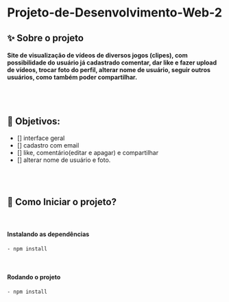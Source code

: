 # Projeto-de-Desenvolvimento-Web-2


## ✨ Sobre o projeto

<h4 style='text'>Site de visualização de vídeos de diversos jogos (clipes), com possibilidade do usuário já cadastrado comentar, dar like e fazer upload de vídeos, trocar foto do perfil, alterar nome de usuário, seguir outros usuários, como também poder compartilhar.</h4>
<br>
<br>

## 📌 Objetivos: 

- [] interface geral
- [] cadastro com email
- [] like, comentário(editar e apagar) e compartilhar 
- [] alterar nome de usuário e foto.
<br>
<br>


## 🚀 Como Iniciar o projeto? 
<br>

#### Instalando as dependências 
    - npm install 
<br>

#### Rodando o projeto 
    - npm install 